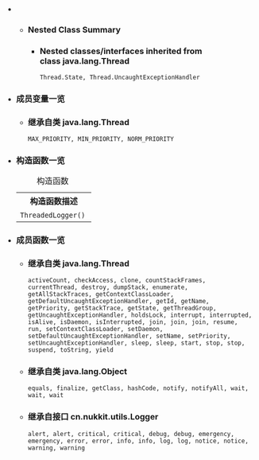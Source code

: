 <div class="summary">
<ul class="blockList">
<li class="blockList">
<!-- ======== NESTED CLASS SUMMARY ======== -->
<ul class="blockList">
<li class="blockList"><a name="nested.class.summary">
<!--   -->
</a>
<h3>Nested Class Summary</h3>
<ul class="blockList">
<li class="blockList"><a name="nested.classes.inherited.from.class.java.lang.Thread">
<!--   -->
</a>
<h3>Nested classes/interfaces inherited from class java.lang.<a  title="class or interface in java.lang">Thread</a></h3>
<code><a  title="class or interface in java.lang">Thread.State</a>, <a  title="class or interface in java.lang">Thread.UncaughtExceptionHandler</a></code></li>
</ul>
</li>
</ul>

<li class="blockList"><a name="field.summary">
<!--   -->
</a>
<h3>成员变量一览</h3>
<ul class="blockList">
<li class="blockList"><a name="fields.inherited.from.class.java.lang.Thread">
<!--   -->
</a>
<h3>继承自类 java.lang.<a  title="class or interface in java.lang">Thread</a></h3>
<code><a  title="class or interface in java.lang">MAX_PRIORITY</a>, <a  title="class or interface in java.lang">MIN_PRIORITY</a>, <a  title="class or interface in java.lang">NORM_PRIORITY</a></code></li>
</ul>
</li>
</ul>
<!-- ======== CONSTRUCTOR SUMMARY ======== -->
<ul class="blockList">
<li class="blockList"><a name="constructor.summary">
<!--   -->
</a>
<h3>构造函数一览</h3>
<table class="memberSummary" border="0" cellpadding="3" cellspacing="0" summary="Constructor Summary table, listing constructors, and an explanation">
<caption><span>构造函数</span><span class="tabEnd"> </span></caption>
<tr>
<th>构造函数描述</th>
</tr>
<tr class="altColor">
<td class="colOne"><code><span class="memberNameLink"><a >ThreadedLogger</a></span>()</code> </td>
</tr>
</table>
</li>
</ul>
<!-- ========== METHOD SUMMARY =========== -->
<ul class="blockList">
<li class="blockList"><a name="method.summary">
<!--   -->
</a>
<h3>成员函数一览</h3>
<ul class="blockList">
<li class="blockList"><a name="methods.inherited.from.class.java.lang.Thread">
<!--   -->
</a>
<h3>继承自类 java.lang.<a  title="class or interface in java.lang">Thread</a></h3>
<code><a  title="class or interface in java.lang">activeCount</a>, <a  title="class or interface in java.lang">checkAccess</a>, <a  title="class or interface in java.lang">clone</a>, <a  title="class or interface in java.lang">countStackFrames</a>, <a  title="class or interface in java.lang">currentThread</a>, <a  title="class or interface in java.lang">destroy</a>, <a  title="class or interface in java.lang">dumpStack</a>, <a  title="class or interface in java.lang">enumerate</a>, <a  title="class or interface in java.lang">getAllStackTraces</a>, <a  title="class or interface in java.lang">getContextClassLoader</a>, <a  title="class or interface in java.lang">getDefaultUncaughtExceptionHandler</a>, <a  title="class or interface in java.lang">getId</a>, <a  title="class or interface in java.lang">getName</a>, <a  title="class or interface in java.lang">getPriority</a>, <a  title="class or interface in java.lang">getStackTrace</a>, <a  title="class or interface in java.lang">getState</a>, <a  title="class or interface in java.lang">getThreadGroup</a>, <a  title="class or interface in java.lang">getUncaughtExceptionHandler</a>, <a  title="class or interface in java.lang">holdsLock</a>, <a  title="class or interface in java.lang">interrupt</a>, <a  title="class or interface in java.lang">interrupted</a>, <a  title="class or interface in java.lang">isAlive</a>, <a  title="class or interface in java.lang">isDaemon</a>, <a  title="class or interface in java.lang">isInterrupted</a>, <a  title="class or interface in java.lang">join</a>, <a  title="class or interface in java.lang">join</a>, <a  title="class or interface in java.lang">join</a>, <a  title="class or interface in java.lang">resume</a>, <a  title="class or interface in java.lang">run</a>, <a  title="class or interface in java.lang">setContextClassLoader</a>, <a  title="class or interface in java.lang">setDaemon</a>, <a  title="class or interface in java.lang">setDefaultUncaughtExceptionHandler</a>, <a  title="class or interface in java.lang">setName</a>, <a  title="class or interface in java.lang">setPriority</a>, <a  title="class or interface in java.lang">setUncaughtExceptionHandler</a>, <a  title="class or interface in java.lang">sleep</a>, <a  title="class or interface in java.lang">sleep</a>, <a  title="class or interface in java.lang">start</a>, <a  title="class or interface in java.lang">stop</a>, <a  title="class or interface in java.lang">stop</a>, <a  title="class or interface in java.lang">suspend</a>, <a  title="class or interface in java.lang">toString</a>, <a  title="class or interface in java.lang">yield</a></code></li>
</ul>
<ul class="blockList">
<li class="blockList"><a name="methods.inherited.from.class.java.lang.Object">
<!--   -->
</a>
<h3>继承自类 java.lang.<a  title="class or interface in java.lang">Object</a></h3>
<code><a  title="class or interface in java.lang">equals</a>, <a  title="class or interface in java.lang">finalize</a>, <a  title="class or interface in java.lang">getClass</a>, <a  title="class or interface in java.lang">hashCode</a>, <a  title="class or interface in java.lang">notify</a>, <a  title="class or interface in java.lang">notifyAll</a>, <a  title="class or interface in java.lang">wait</a>, <a  title="class or interface in java.lang">wait</a>, <a  title="class or interface in java.lang">wait</a></code></li>
</ul>
<ul class="blockList">
<li class="blockList"><a name="methods.inherited.from.class.cn.nukkit.utils.Logger">
<!--   -->
</a>
<h3>继承自接口 cn.nukkit.utils.<a  title="interface in cn.nukkit.utils">Logger</a></h3>
<code><a >alert</a>, <a >alert</a>, <a >critical</a>, <a >critical</a>, <a >debug</a>, <a >debug</a>, <a >emergency</a>, <a >emergency</a>, <a >error</a>, <a >error</a>, <a >info</a>, <a >info</a>, <a >log</a>, <a >log</a>, <a >notice</a>, <a >notice</a>, <a >warning</a>, <a >warning</a></code></li>
</ul>
</li>
</ul>
</li>
</ul>
</div>

